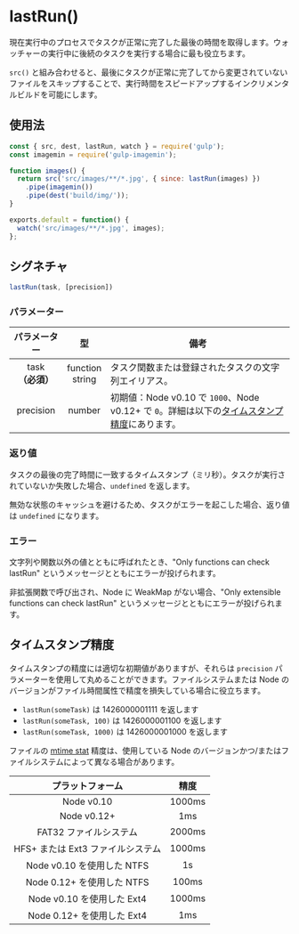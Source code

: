 <!-- front-matter
id: lastrun
title: lastRun()
hide_title: true
sidebar_label: lastRun()
-->

# lastRun()

現在実行中のプロセスでタスクが正常に完了した最後の時間を取得します。ウォッチャーの実行中に後続のタスクを実行する場合に最も役立ちます。

`src()` と組み合わせると、最後にタスクが正常に完了してから変更されていないファイルをスキップすることで、実行時間をスピードアップするインクリメンタルビルドを可能にします。

## 使用法

```js
const { src, dest, lastRun, watch } = require('gulp');
const imagemin = require('gulp-imagemin');

function images() {
  return src('src/images/**/*.jpg', { since: lastRun(images) })
    .pipe(imagemin())
    .pipe(dest('build/img/'));
}

exports.default = function() {
  watch('src/images/**/*.jpg', images);
};
```


## シグネチャ

```js
lastRun(task, [precision])
```

### パラメーター

| パラメーター | 型 | 備考 |
|:--------------:|:------:|-------|
| task<br />**（必須）** | function<br />string | タスク関数または登録されたタスクの文字列エイリアス。 |
| precision | number | 初期値：Node v0.10 で `1000`、Node v0.12+ で `0`。詳細は以下の[タイムスタンプ精度][timestamp-precision-section]にあります。 |

### 返り値

タスクの最後の完了時間に一致するタイムスタンプ（ミリ秒）。タスクが実行されていないか失敗した場合、`undefined` を返します。

無効な状態のキャッシュを避けるため、タスクがエラーを起こした場合、返り値は `undefined` になります。

### エラー

文字列や関数以外の値とともに呼ばれたとき、"Only functions can check lastRun" というメッセージとともにエラーが投げられます。

非拡張関数で呼び出され、Node に WeakMap がない場合、"Only extensible functions can check lastRun" というメッセージとともにエラーが投げられます。

## タイムスタンプ精度

タイムスタンプの精度には適切な初期値がありますが、それらは `precision` パラメーターを使用して丸めることができます。ファイルシステムまたは Node のバージョンがファイル時間属性で精度を損失している場合に役立ちます。


* `lastRun(someTask)` は 1426000001111 を返します
* `lastRun(someTask, 100)` は 1426000001100 を返します
* `lastRun(someTask, 1000)` は 1426000001000 を返します

ファイルの [mtime stat][fs-stats-concepts] 精度は、使用している Node のバージョンかつ/またはファイルシステムによって異なる場合があります。


| プラットフォーム | 精度 |
|:-----------:|:------------:|
| Node v0.10 | 1000ms |
| Node v0.12+ | 1ms |
| FAT32 ファイルシステム | 2000ms |
| HFS+ または Ext3 ファイルシステム | 1000ms |
| Node v0.10 を使用した NTFS | 1s |
| Node 0.12+ を使用した NTFS | 100ms |
| Node v0.10 を使用した Ext4 | 1000ms |
| Node 0.12+ を使用した Ext4 | 1ms |


[timestamp-precision-section]: #timestamp-precision
[fs-stats-concepts]: ../api/concepts.md#file-system-stats
